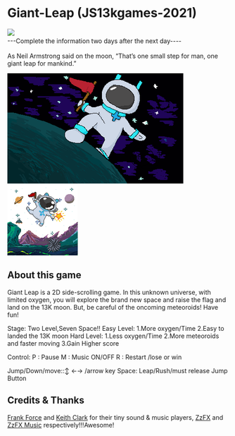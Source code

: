 # Giant-Leap (JS13kgames-2021)
![](https://github.com/WMAR-9/Giant-Leap/raw/main/res/gif/Game-Stage-one.gif")
<br>
---Complete the information two days after the next day----
<br>
<br>
As Neil Armstrong said on the moon, “That’s one small step for man, one giant leap for mankind.”

![](https://github.com/WMAR-9/Giant-Leap/raw/main/img/cover.png "Cover.png 400*250")
![](https://github.com/WMAR-9/Giant-Leap/raw/main/img/back.png "Back.png 160*160")  
## About this game
Giant Leap is a 2D side-scrolling game.
In this unknown universe, with limited oxygen, you will explore the brand new space and raise the flag and land on the 13K moon. But, be careful of the oncoming meteoroids! Have fun!

Stage:
Two Level,Seven Space!!
Easy Level:
 1.More oxygen/Time
 2.Easy to landed the 13K moon
Hard Level: 
 1.Less oxygen/Time
 2.More meteoroids and faster moving
 3.Gain Higher score

Control:
P : Pause
M : Music ON/OFF
R : Restart /lose or win

Jump/Down/move::↕️ ←→ /arrow key 
Space: Leap/Rush/must release Jump Button

## Credits & Thanks
[Frank Force](https://github.com/KilledByAPixel) and [Keith Clark](https://github.com/keithclark) for their tiny sound & music players, [ZzFX](https://github.com/KilledByAPixel/ZzFX) and [ZzFX Music](https://github.com/keithclark/ZzFXM) respectively!!!Awesome!
